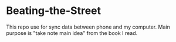 # Beating-the-Street
This repo use for sync data between phone and my computer. Main purpose is "take note main idea" from the book I read.
